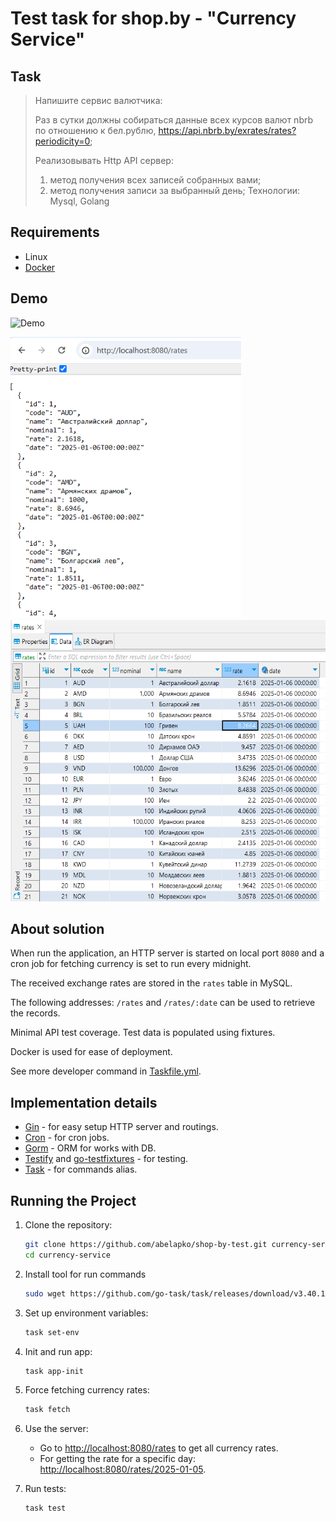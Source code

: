 
# Test task for shop.by - "Currency Service"

## Task


>Напишите сервис валютчика:
>
>Раз в сутки должны собираться данные всех курсов валют nbrb по отношению к бел.рублю, https://api.nbrb.by/exrates/rates?periodicity=0;
>
>Реализовывать Http API сервер: 
>1) метод получения всех записей собранных вами;
>2) метод получения записи за выбранный день;
>Технологии: Mysql, Golang

## Requirements

- Linux
- [Docker](https://www.docker.com/)

## Demo

![Demo](/docs/demo.gif)

<img src="/docs/demo-api.png" alt="Demo-API" height="450">

<img src="/docs/demo-db.png" alt="Demo-DB" height="450">

## About solution

When run the application, an HTTP server is started on local port `8080` and a cron job for fetching currency is set to run every midnight.

The received exchange rates are stored in the `rates` table in MySQL.

The following addresses: `/rates` and `/rates/:date` can be used to retrieve the records.

Minimal API test coverage. Test data is populated using fixtures.

Docker is used for ease of deployment.

See more developer command in [Taskfile.yml](/Taskfile.yml).

## Implementation details

 - [Gin](https://gin-gonic.com/) - for easy setup HTTP server and routings.
 - [Cron](https://github.com/robfig/cron) - for cron jobs.
 - [Gorm](https://gorm.io/) - ORM for works with DB.
 - [Testify](https://github.com/stretchr/testify) and [go-testfixtures](github.com/go-testfixtures/testfixtures) - for testing.
 - [Task](https://github.com/go-task/task) - for commands alias.

## Running the Project

1. Clone the repository:
    ```bash
    git clone https://github.com/abelapko/shop-by-test.git currency-service
    cd currency-service
    ```

2. Install tool for run commands
    ```bash
    sudo wget https://github.com/go-task/task/releases/download/v3.40.1/task_linux_amd64.tar.gz -O /tmp/task_linux_amd64.tar.gz && sudo tar -xz -C /usr/local/bin -f /tmp/task_linux_amd64.tar.gz && sudo rm -f /tmp/task_linux_amd64.tar.gz
    ```

3. Set up environment variables:
    ```bash
    task set-env
    ```

4. Init and run app:
    ```bash
    task app-init
    ```    

5. Force fetching currency rates:
    ```bash
    task fetch
    ```

6.  Use the server:
    - Go to [http://localhost:8080/rates](http://localhost:8080/rates) to get all currency rates.
    - For getting the rate for a specific day: [http://localhost:8080/rates/2025-01-05](http://localhost:8080/rates/2025-01-05).
    
7. Run tests:
   ```bash
   task test
   ```
